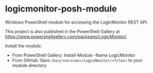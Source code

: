# logicmonitor-posh-module
Windows PowerShell module for accessing the LogicMonitor REST API.

This project is also published in the PowerShell Gallery at https://www.powershellgallery.com/packages/LogicMonitor/.

Install the module:
* From PowerShell Gallery: Install-Module -Name LogicMonitor
* From GitHub: Save `/bin/<version>/LogicMonitor/<files>` to your module directory